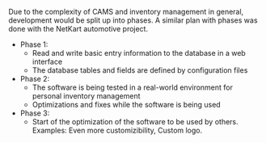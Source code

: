 Due to the complexity of CAMS and inventory management in general, development would be split up into phases. A similar plan with phases was done with the NetKart automotive project.

- Phase 1:
  - Read and write basic entry information to the database in a web interface 
  - The database tables and fields are defined by configuration files
- Phase 2:
  - The software is being tested in a real-world environment for personal inventory management
  - Optimizations and fixes while the software is being used
- Phase 3:
  - Start of the optimization of the software to be used by others. Examples: Even more customizibility, Custom logo.
